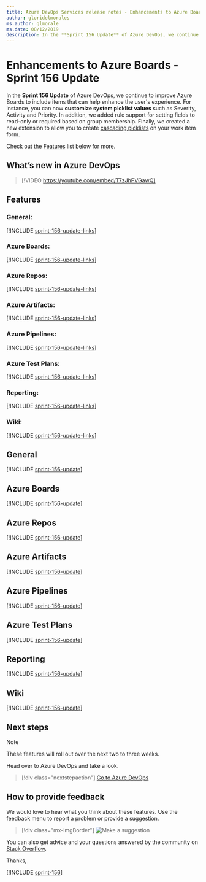 ```yaml
---
title: Azure DevOps Services release notes - Enhancements to Azure Boards - Sprint 156 Update
author: gloridelmorales
ms.author: glmorale
ms.date: 08/12/2019
description: In the **Sprint 156 Update** of Azure DevOps, we continue to improve Azure Boards to include items that can help improve the user experience. 
---
```


#  Enhancements to Azure Boards - Sprint 156 Update

In the **Sprint 156 Update** of Azure DevOps, we continue to improve Azure Boards to include items that can help enhance the user's experience. For instance, you can now **customize system picklist values** such as Severity, Activity and Priority. In addition, we added rule support for setting fields to read-only or required based on group membership. Finally, we created a new extension to allow you to create [cascading picklists](https://marketplace.visualstudio.com/items?itemName=ms-devlabs.cascading-picklists-extension) on your work item form.

Check out the [Features](#features) list below for more.

## What’s new in Azure DevOps

> [!VIDEO https://youtube.com/embed/T7zJhPVGawQ]

## Features

### General:

[!INCLUDE [sprint-156-update-links](includes/general/sprint-156-update-links.md)]

### Azure Boards:

[!INCLUDE [sprint-156-update-links](includes/boards/sprint-156-update-links.md)]

### Azure Repos:

[!INCLUDE [sprint-156-update-links](includes/repos/sprint-156-update-links.md)]

### Azure Artifacts:

[!INCLUDE [sprint-156-update-links](includes/artifacts/sprint-156-update-links.md)]

### Azure Pipelines:

[!INCLUDE [sprint-156-update-links](includes/pipelines/sprint-156-update-links.md)]

### Azure Test Plans:

[!INCLUDE [sprint-156-update-links](includes/testplans/sprint-156-update-links.md)]

### Reporting:

[!INCLUDE [sprint-156-update-links](includes/reporting/sprint-156-update-links.md)]

### Wiki:

[!INCLUDE [sprint-156-update-links](includes/wiki/sprint-156-update-links.md)]

## General

[!INCLUDE [sprint-156-update](includes/general/sprint-156-update.md)]

## Azure Boards

[!INCLUDE [sprint-156-update](includes/boards/sprint-156-update.md)]

## Azure Repos

[!INCLUDE [sprint-156-update](includes/repos/sprint-156-update.md)]

## Azure Artifacts

[!INCLUDE [sprint-156-update](includes/artifacts/sprint-156-update.md)]

## Azure Pipelines

[!INCLUDE [sprint-156-update](includes/pipelines/sprint-156-update.md)]

## Azure Test Plans

[!INCLUDE [sprint-156-update](includes/testplans/sprint-156-update.md)]

## Reporting

[!INCLUDE [sprint-156-update](includes/reporting/sprint-156-update.md)]

## Wiki

[!INCLUDE [sprint-156-update](includes/wiki/sprint-156-update.md)]

## Next steps

> [!NOTE]
> These features will roll out over the next two to three weeks.

Head over to Azure DevOps and take a look.

> [!div class="nextstepaction"]
> [Go to Azure DevOps](https://go.microsoft.com/fwlink/?LinkId=307137&campaign=o~msft~docs~product-vsts~release-notes)

## How to provide feedback

We would love to hear what you think about these features. Use the feedback menu to report a problem or provide a suggestion.

> [!div class="mx-imgBorder"]
> ![Make a suggestion](../media/make-a-suggestion.png)

You can also get advice and your questions answered by the community on [Stack Overflow](https://stackoverflow.com/questions/tagged/azure-devops).

Thanks,

[!INCLUDE [sprint-156](includes/signer/sprint-156.md)]
